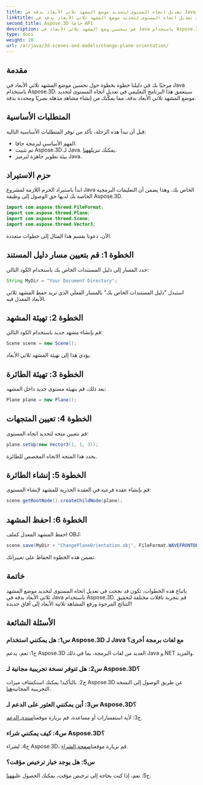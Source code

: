 ```yaml
---
title: تعديل اتجاه المستوى لتحديد موضع المشهد ثلاثي الأبعاد بدقة في Java
linktitle: تعديل اتجاه المستوى لتحديد موضع المشهد ثلاثي الأبعاد بدقة في Java
second_title: Aspose.3D جافا API
description: قم بتحسين وضع المشهد ثلاثي الأبعاد في Java باستخدام Aspose.3D. تعديل اتجاه الطائرة للتأكد من دقتها. قم بالتنزيل الآن للحصول على تجربة بصرية آسرة.
type: docs
weight: 10
url: /ar/java/3d-scenes-and-models/change-plane-orientation/
---
```

## مقدمة

مرحبًا بك في دليلنا خطوة بخطوة حول تحسين موضع المشهد ثلاثي الأبعاد في Java باستخدام Aspose.3D. سيتعمق هذا البرنامج التعليمي في تعديل اتجاه المستوى لتحديد موضع المشهد ثلاثي الأبعاد بدقة، مما يمكّنك من إنشاء مشاهد مذهلة بصريًا ومحددة بدقة.

## المتطلبات الأساسية

قبل أن نبدأ هذه الرحلة، تأكد من توفر المتطلبات الأساسية التالية:

- الفهم الأساسي لبرمجة جافا.
- تم تثبيت Aspose.3D لـ Java. يمكنك تنزيله[هنا](https://releases.aspose.com/3d/java/).
- بيئة تطوير جاهزة لترميز Java.

## حزم الاستيراد

ابدأ باستيراد الحزم اللازمة لمشروع Java الخاص بك. وهذا يضمن أن التعليمات البرمجية الخاصة بك لديها حق الوصول إلى وظيفة Aspose.3D. 

```java
import com.aspose.threed.FileFormat;
import com.aspose.threed.Plane;
import com.aspose.threed.Scene;
import com.aspose.threed.Vector3;
```

الآن، دعونا نقسم هذا المثال إلى خطوات متعددة.

## الخطوة 1: قم بتعيين مسار دليل المستند

حدد المسار إلى دليل المستندات الخاص بك باستخدام الكود التالي:

```java
String MyDir = "Your Document Directory";
```

استبدل "دليل المستندات الخاص بك" بالمسار الفعلي الذي تريد حفظ المشهد ثلاثي الأبعاد المعدل فيه.

## الخطوة 2: تهيئة المشهد

قم بإنشاء مشهد جديد باستخدام الكود التالي:

```java
Scene scene = new Scene();
```

يؤدي هذا إلى تهيئة المشهد ثلاثي الأبعاد.

## الخطوة 3: تهيئة الطائرة

بعد ذلك، قم بتهيئة مستوى جديد داخل المشهد:

```java
Plane plane = new Plane();
```

## الخطوة 4: تعيين المتجهات

قم بتعيين متجه لتحديد اتجاه المستوى:

```java
plane.setUp(new Vector3(1, 1, 3));
```

يحدد هذا المتجه الاتجاه المخصص للطائرة.

## الخطوة 5: إنشاء الطائرة

قم بإنشاء عقدة فرعية في العقدة الجذرية للمشهد لإنشاء المستوى:

```java
scene.getRootNode().createChildNode(plane);
```

## الخطوة 6: احفظ المشهد

احفظ المشهد المعدل كملف OBJ:

```java
scene.save(MyDir + "ChangePlaneOrientation.obj", FileFormat.WAVEFRONTOBJ);
```

تضمن هذه الخطوة الحفاظ على تغييراتك.

## خاتمة

باتباع هذه الخطوات، تكون قد نجحت في تعديل اتجاه المستوى لتحديد موضع المشهد ثلاثي الأبعاد بدقة في Java باستخدام Aspose.3D. قم بتجربة ناقلات مختلفة لتحقيق النتائج المرجوة ورفع المشاهد ثلاثية الأبعاد إلى آفاق جديدة!


## الأسئلة الشائعة

### س1: هل يمكنني استخدام Aspose.3D لـ Java مع لغات برمجة أخرى؟

ج1: نعم، يدعم Aspose.3D العديد من لغات البرمجة، بما في ذلك Java و.NET والمزيد.

### س2: هل تتوفر نسخة تجريبية مجانية لـ Aspose.3D؟

 ج2: بالتأكيد! يمكنك استكشاف ميزات Aspose.3D عن طريق الوصول إلى النسخة التجريبية المجانية[هنا](https://releases.aspose.com/).

### س3: أين يمكنني العثور على الدعم لـ Aspose.3D؟

 ج3: لأية استفسارات أو مساعدة، قم بزيارة موقعنا[منتدى الدعم](https://forum.aspose.com/c/3d/18).

### س4: كيف يمكنني شراء Aspose.3D؟

 ج4: لشراء Aspose.3D، قم بزيارة موقعنا[صفحة الشراء](https://purchase.aspose.com/buy).

### س5: هل يوجد خيار ترخيص مؤقت؟

 ج5: نعم، إذا كنت بحاجة إلى ترخيص مؤقت، يمكنك الحصول عليه[هنا](https://purchase.aspose.com/temporary-license/).